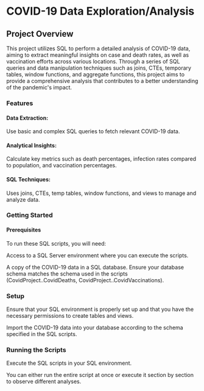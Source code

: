 # COVID-19 Data Exploration/Analysis

## Project Overview

This project utilizes SQL to perform a detailed analysis of COVID-19 data, aiming to extract meaningful insights on case and death rates, as well as vaccination efforts across various locations. Through a series of SQL queries and data manipulation techniques such as joins, CTEs, temporary tables, window functions, and aggregate functions, this project aims to provide a comprehensive analysis that contributes to a better understanding of the pandemic's impact.

### Features

#### Data Extraction: 
Use basic and complex SQL queries to fetch relevant COVID-19 data.

#### Analytical Insights: 
Calculate key metrics such as death percentages, infection rates compared to population, and vaccination percentages.

#### SQL Techniques: 
Uses joins, CTEs, temp tables, window functions, and views to manage and analyze data.




### Getting Started

#### Prerequisites

To run these SQL scripts, you will need:

Access to a SQL Server environment where you can execute the scripts.

A copy of the COVID-19 data in a SQL database. Ensure your database schema matches the schema used in the scripts (CovidProject..CovidDeaths, CovidProject..CovidVaccinations).

### Setup

Ensure that your SQL environment is properly set up and that you have the necessary permissions to create tables and views.

Import the COVID-19 data into your database according to the schema specified in the SQL scripts.

### Running the Scripts

Execute the SQL scripts in your SQL environment.

You can either run the entire script at once or execute it section by section to observe different analyses.
